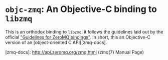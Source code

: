 `objc-zmq`: An Objective-C binding to `libzmq`
===========================================

This is an orthodox binding to `libzmq`:
it follows the guidelines
laid out by the official
["Guidelines for ZeroMQ bindings"][binding-zmq].
In short,
this an Objective-C version
of an
[object-oriented C API][zmq-docs].

[binding-zmq]: http://www.zeromq.org/guidelines:bindings (Guidelines for ZeroMQ Bindings)
[zmq-docs]: http://api.zeromq.org/zmq.html (zmq(7) Manual Page)
